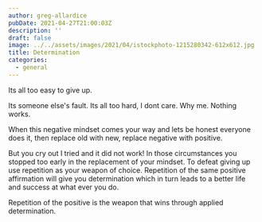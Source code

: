 ```yaml
---
author: greg-allardice
pubDate: 2021-04-27T21:00:03Z
description: ''
draft: false
image: ../../assets/images/2021/04/istockphoto-1215280342-612x612.jpg
title: Determination
categories:
  - general
---
```


Its all too easy to give up.

Its someone else's fault. Its all too hard, I dont care. Why me. Nothing works.

When this negative mindset comes your way and lets be honest everyone does it, then replace old with new, replace negative with positive.

But you cry out I tried and it did not work! In those circumstances you stopped too early in the replacement of your mindset. To defeat giving up use repetition as your weapon of choice. Repetition of the same positive affirmation will give you determination which in turn leads to a better life and success at what ever you do.

Repetition of the positive is the weapon that wins through applied determination.
